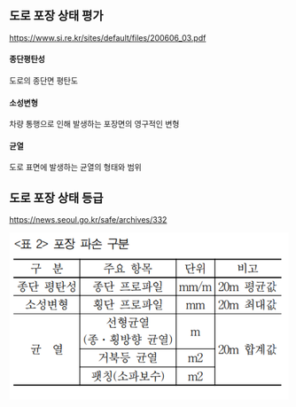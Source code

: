 ## 도로 포장 상태 평가
https://www.si.re.kr/sites/default/files/200606_03.pdf

#### 종단평탄성
도로의 종단면 평탄도
#### 소성변형
차량 통행으로 인해 발생하는 포장면의 영구적인 변형
#### 균열
도로 표면에 발생하는 균열의 형태와 범위

## 도로 포장 상태 등급
https://news.seoul.go.kr/safe/archives/332

![이미지](https://github.com/suheyon-son/25-1-Capstone/blob/main/%EC%9E%90%EB%A3%8C%EC%A1%B0%EC%82%AC/508_%EB%8F%84%EB%A1%9C%20%ED%8F%AC%EC%9E%A5%20%EC%83%81%ED%83%9C%20%ED%8F%89%EA%B0%80/src/p2.png)
